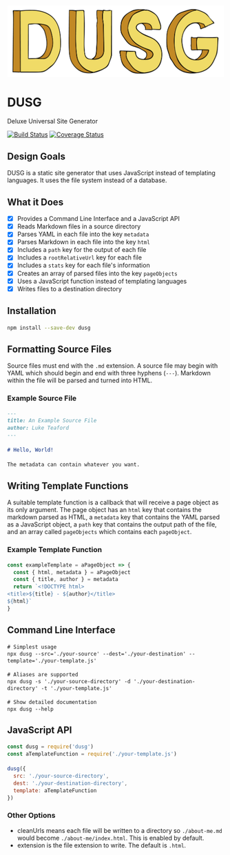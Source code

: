 <img alt="" src="dusg-logo.png">

# DUSG
Deluxe Universal Site Generator

[![Build Status](https://app.travis-ci.com/luketeaford/dusg.svg?branch=master)](https://app.travis-ci.com/luketeaford/dusg)
[![Coverage Status](https://coveralls.io/repos/github/luketeaford/dusg/badge.svg)](https://coveralls.io/github/luketeaford/dusg)

## Design Goals
DUSG is a static site generator that uses JavaScript instead of templating languages. It uses the file system instead of a database.

## What it Does
- [x] Provides a Command Line Interface and a JavaScript API
- [x] Reads Markdown files in a source directory
- [x] Parses YAML in each file into the key `metadata`
- [x] Parses Markdown in each file into the key `html`
- [x] Includes a `path` key for the output of each file
- [x] Includes a `rootRelativeUrl` key for each file
- [x] Includes a `stats` key for each file's information
- [x] Creates an array of parsed files into the key `pageObjects`
- [x] Uses a JavaScript function instead of templating languages
- [x] Writes files to a destination directory

## Installation
```bash
npm install --save-dev dusg
```

## Formatting Source Files
Source files must end with the `.md` extension. A source file may begin with YAML which should begin and end with three hyphens (`---`). Markdown within the file will be parsed and turned into HTML.

### Example Source File
```md
---
title: An Example Source File
author: Luke Teaford
---

# Hello, World!

The metadata can contain whatever you want.
```

## Writing Template Functions
A suitable template function is a callback that will receive a page object as its only argument. The page object has an `html` key that contains the markdown parsed as HTML, a `metadata` key that contains the YAML parsed as a JavaScript object, a `path` key that contains the output path of the file, and an array called `pageObjects` which contains each `pageObject`.

### Example Template Function
```js
const exampleTemplate = aPageObject => {
  const { html, metadata } = aPageObject
  const { title, author } = metadata
  return `<!DOCTYPE html>
<title>${title} - ${author}</title>
${html}`
}
```

## Command Line Interface
```console
# Simplest usage
npx dusg --src='./your-source' --dest='./your-destination' --template='./your-template.js'

# Aliases are supported
npx dusg -s './your-source-directory' -d './your-destination-directory' -t './your-template.js'

# Show detailed documentation
npx dusg --help
```

## JavaScript API
```js
const dusg = require('dusg')
const aTemplateFunction = require('./your-template.js')

dusg({
  src: './your-source-directory',
  dest: './your-destination-directory',
  template: aTemplateFunction
})
```

### Other Options
  - cleanUrls means each file will be written to a directory so `./about-me.md` would become `./about-me/index.html`. This is enabled by default.
  - extension is the file extension to write. The default is `.html`.
